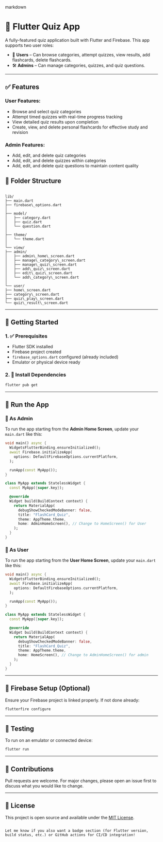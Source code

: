 markdown
# 🧠 Flutter Quiz App

A fully-featured quiz application built with Flutter and Firebase. This app supports two user roles:

- 👤 **Users** – Can browse categories, attempt quizzes, view results, add flashcards, delete flashcards.
- 🛠️ **Admins** – Can manage categories, quizzes, and quiz questions.

---

## ✅ Features

### User Features:
- Browse and select quiz categories
- Attempt timed quizzes with real-time progress tracking
- View detailed quiz results upon completion
- Create, view, and delete personal flashcards for effective study and revision

### Admin Features:
- Add, edit, and delete quiz categories
- Add, edit, and delete quizzes within categories
- Add, edit, and delete quiz questions to maintain content quality


## 📁 Folder Structure

```

lib/
├── main.dart
├── firebase\_options.dart
│
├── model/
│   ├── category.dart
│   ├── quiz.dart
│   └── question.dart
│
├── theme/
│   └── theme.dart
│
└── view/
├── admin/
│   ├── admin\_home\_screen.dart
│   ├── manage\_category\_screen.dart
│   ├── manage\_quiz\_screen.dart
│   ├── add\_quiz\_screen.dart
│   ├── edit\_quiz\_screen.dart
│   └── add\_category\_screen.dart
│
└── user/
├── home\_screen.dart
├── category\_screen.dart
├── quiz\_play\_screen.dart
└── quiz\_result\_screen.dart

````

---

## 🚀 Getting Started

### 1. ✅ Prerequisites
- Flutter SDK installed
- Firebase project created
- `firebase_options.dart` configured (already included)
- Emulator or physical device ready

### 2. 🔧 Install Dependencies

```bash
flutter pub get
````

---

## 🏃 Run the App

### 🔐 As Admin

To run the app starting from the **Admin Home Screen**, update your `main.dart` like this:

```dart
void main() async {
  WidgetsFlutterBinding.ensureInitialized();
  await Firebase.initializeApp(
    options: DefaultFirebaseOptions.currentPlatform,
  );

  runApp(const MyApp());
}

class MyApp extends StatelessWidget {
  const MyApp({super.key});

  @override
  Widget build(BuildContext context) {
    return MaterialApp(
      debugShowCheckedModeBanner: false,
      title: "FlashCard_Quiz",
      theme: AppTheme.theme,
      home: AdminHomeScreen(), // Change to HomeScreen() for User 
    );
  }
}

```

### 👤 As User

To run the app starting from the **User Home Screen**, update your `main.dart` like this:

```dart
void main() async {
  WidgetsFlutterBinding.ensureInitialized();
  await Firebase.initializeApp(
    options: DefaultFirebaseOptions.currentPlatform,
  );

  runApp(const MyApp());
}

class MyApp extends StatelessWidget {
  const MyApp({super.key});

  @override
  Widget build(BuildContext context) {
    return MaterialApp(
      debugShowCheckedModeBanner: false,
      title: "FlashCard_Quiz",
      theme: AppTheme.theme,
      home: HomeScreen(), // Change to AdminHomeScreen() for admin
    );
  }
}

```

---

## 🔐 Firebase Setup (Optional)

Ensure your Firebase project is linked properly. If not done already:

```bash
flutterfire configure
```

---

## 🧪 Testing

To run on an emulator or connected device:

```bash
flutter run
```

---

## 🙌 Contributions

Pull requests are welcome. For major changes, please open an issue first to discuss what you would like to change.

---

## 📄 License

This project is open source and available under the [MIT License](LICENSE).

```

Let me know if you also want a badge section (for Flutter version, build status, etc.) or GitHub actions for CI/CD integration!
```
